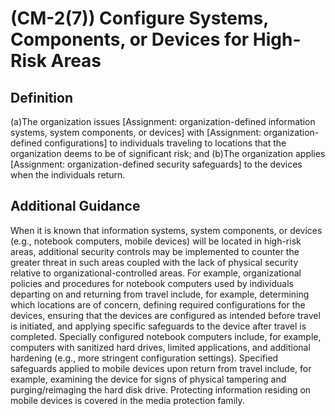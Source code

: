 
# (CM-2(7)) Configure Systems, Components, or Devices for High-Risk Areas

## Definition

(a)The organization issues [Assignment: organization-defined information systems, system components, or devices] with [Assignment: organization-defined configurations] to individuals traveling to locations that the organization deems to be of significant risk; and
(b)The organization applies [Assignment: organization-defined security safeguards] to the devices when the individuals return.

## Additional Guidance

When it is known that information systems, system components, or devices (e.g., notebook computers, mobile devices) will be located in high-risk areas, additional security controls may be implemented to counter the greater threat in such areas coupled with the lack of physical security relative to organizational-controlled areas. For example, organizational policies and procedures for notebook computers used by individuals departing on and returning from travel include, for example, determining which locations are of concern, defining required configurations for the devices, ensuring that the devices are configured as intended before travel is initiated, and applying specific safeguards to the device after travel is completed. Specially configured notebook computers include, for example, computers with sanitized hard drives, limited applications, and additional hardening (e.g., more stringent configuration settings). Specified safeguards applied to mobile devices upon return from travel include, for example, examining the device for signs of physical tampering and purging/reimaging the hard disk drive. Protecting information residing on mobile devices is covered in the media protection family.
